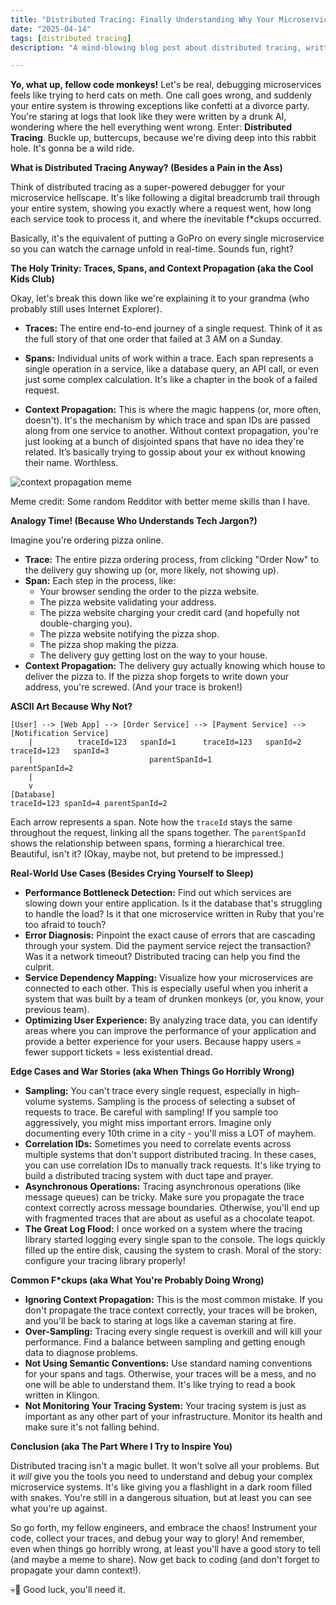 ```yaml
---
title: "Distributed Tracing: Finally Understanding Why Your Microservices Act Like Your Ex 💀🙏"
date: "2025-04-14"
tags: [distributed tracing]
description: "A mind-blowing blog post about distributed tracing, written for chaotic Gen Z engineers. Prepare for existential dread and enlightenment (maybe)."

---
```


**Yo, what up, fellow code monkeys!** Let's be real, debugging microservices feels like trying to herd cats on meth. One call goes wrong, and suddenly your entire system is throwing exceptions like confetti at a divorce party. You're staring at logs that look like they were written by a drunk AI, wondering where the hell everything went wrong. Enter: **Distributed Tracing**. Buckle up, buttercups, because we're diving deep into this rabbit hole. It's gonna be a wild ride.

**What is Distributed Tracing Anyway? (Besides a Pain in the Ass)**

Think of distributed tracing as a super-powered debugger for your microservice hellscape. It's like following a digital breadcrumb trail through your entire system, showing you exactly where a request went, how long each service took to process it, and where the inevitable f\*ckups occurred.

Basically, it's the equivalent of putting a GoPro on every single microservice so you can watch the carnage unfold in real-time. Sounds fun, right?

**The Holy Trinity: Traces, Spans, and Context Propagation (aka the Cool Kids Club)**

Okay, let's break this down like we're explaining it to your grandma (who probably still uses Internet Explorer).

*   **Traces:** The entire end-to-end journey of a single request. Think of it as the full story of that one order that failed at 3 AM on a Sunday.

*   **Spans:** Individual units of work within a trace. Each span represents a single operation in a service, like a database query, an API call, or even just some complex calculation. It's like a chapter in the book of a failed request.

*   **Context Propagation:** This is where the magic happens (or, more often, doesn't). It's the mechanism by which trace and span IDs are passed along from one service to another. Without context propagation, you're just looking at a bunch of disjointed spans that have no idea they're related. It’s basically trying to gossip about your ex without knowing their name. Worthless.

![context propagation meme](https://i.imgflip.com/7a76d8.jpg)

Meme credit: Some random Redditor with better meme skills than I have.

**Analogy Time! (Because Who Understands Tech Jargon?)**

Imagine you're ordering pizza online.

*   **Trace:** The entire pizza ordering process, from clicking "Order Now" to the delivery guy showing up (or, more likely, not showing up).
*   **Span:** Each step in the process, like:
    *   Your browser sending the order to the pizza website.
    *   The pizza website validating your address.
    *   The pizza website charging your credit card (and hopefully not double-charging you).
    *   The pizza website notifying the pizza shop.
    *   The pizza shop making the pizza.
    *   The delivery guy getting lost on the way to your house.
*   **Context Propagation:** The delivery guy actually knowing which house to deliver the pizza to. If the pizza shop forgets to write down your address, you're screwed. (And your trace is broken!)

**ASCII Art Because Why Not?**

```
[User] --> [Web App] --> [Order Service] --> [Payment Service] --> [Notification Service]
    |          traceId=123   spanId=1      traceId=123   spanId=2      traceId=123   spanId=3
    |                          parentSpanId=1              parentSpanId=2
    |
    v
[Database]
traceId=123 spanId=4 parentSpanId=2
```

Each arrow represents a span. Note how the `traceId` stays the same throughout the request, linking all the spans together. The `parentSpanId` shows the relationship between spans, forming a hierarchical tree. Beautiful, isn't it? (Okay, maybe not, but pretend to be impressed.)

**Real-World Use Cases (Besides Crying Yourself to Sleep)**

*   **Performance Bottleneck Detection:** Find out which services are slowing down your entire application. Is it the database that's struggling to handle the load? Is it that one microservice written in Ruby that you're too afraid to touch?
*   **Error Diagnosis:** Pinpoint the exact cause of errors that are cascading through your system. Did the payment service reject the transaction? Was it a network timeout? Distributed tracing can help you find the culprit.
*   **Service Dependency Mapping:** Visualize how your microservices are connected to each other. This is especially useful when you inherit a system that was built by a team of drunken monkeys (or, you know, your previous team).
*   **Optimizing User Experience:** By analyzing trace data, you can identify areas where you can improve the performance of your application and provide a better experience for your users. Because happy users = fewer support tickets = less existential dread.

**Edge Cases and War Stories (aka When Things Go Horribly Wrong)**

*   **Sampling:** You can't trace every single request, especially in high-volume systems. Sampling is the process of selecting a subset of requests to trace. Be careful with sampling! If you sample too aggressively, you might miss important errors. Imagine only documenting every 10th crime in a city - you'll miss a LOT of mayhem.
*   **Correlation IDs:** Sometimes you need to correlate events across multiple systems that don't support distributed tracing. In these cases, you can use correlation IDs to manually track requests. It's like trying to build a distributed tracing system with duct tape and prayer.
*   **Asynchronous Operations:** Tracing asynchronous operations (like message queues) can be tricky. Make sure you propagate the trace context correctly across message boundaries. Otherwise, you'll end up with fragmented traces that are about as useful as a chocolate teapot.
*   **The Great Log Flood:** I once worked on a system where the tracing library started logging every single span to the console. The logs quickly filled up the entire disk, causing the system to crash. Moral of the story: configure your tracing library properly!

**Common F\*ckups (aka What You're Probably Doing Wrong)**

*   **Ignoring Context Propagation:** This is the most common mistake. If you don't propagate the trace context correctly, your traces will be broken, and you'll be back to staring at logs like a caveman staring at fire.
*   **Over-Sampling:** Tracing every single request is overkill and will kill your performance. Find a balance between sampling and getting enough data to diagnose problems.
*   **Not Using Semantic Conventions:** Use standard naming conventions for your spans and tags. Otherwise, your traces will be a mess, and no one will be able to understand them. It's like trying to read a book written in Klingon.
*   **Not Monitoring Your Tracing System:** Your tracing system is just as important as any other part of your infrastructure. Monitor its health and make sure it's not falling behind.

**Conclusion (aka The Part Where I Try to Inspire You)**

Distributed tracing isn't a magic bullet. It won't solve all your problems. But it *will* give you the tools you need to understand and debug your complex microservice systems. It's like giving you a flashlight in a dark room filled with snakes. You're still in a dangerous situation, but at least you can see what you're up against.

So go forth, my fellow engineers, and embrace the chaos! Instrument your code, collect your traces, and debug your way to glory! And remember, even when things go horribly wrong, at least you'll have a good story to tell (and maybe a meme to share). Now get back to coding (and don't forget to propagate your damn context!).

💀🙏 Good luck, you'll need it.
